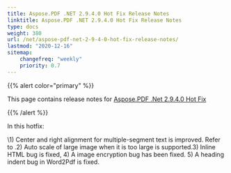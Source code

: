 ```yaml
---
title: Aspose.PDF .NET 2.9.4.0 Hot Fix Release Notes
linktitle: Aspose.PDF .NET 2.9.4.0 Hot Fix Release Notes
type: docs
weight: 380
url: /net/aspose-pdf-net-2-9-4-0-hot-fix-release-notes/
lastmod: "2020-12-16"
sitemap:
    changefreq: "weekly"
    priority: 0.7
---
```


{{% alert color="primary" %}} 

This page contains release notes for [Aspose.PDF .Net 2.9.4.0 Hot Fix](http://www.aspose.com/downloads/pdf/net/new-releases/aspose.pdf-.net-2.9.4.0-hot-fix/)

{{% /alert %}} 

In this hotfix:

\1) Center and right alignment for multiple-segment text is improved. Refer to .2) Auto scale of large image when it is too large is supported.3) Inline HTML bug is fixed, 4) A image encryption bug has been fixed. 5) A heading indent bug in Word2Pdf is fixed.
